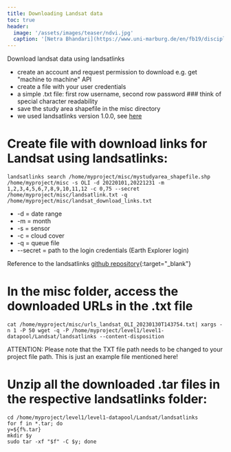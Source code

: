 ```yaml
---
title: Downloading Landsat data
toc: true
header:
  image: '/assets/images/teaser/ndvi.jpg'
  caption: '[Netra Bhandari](https://www.uni-marburg.de/en/fb19/disciplines/physisch/environmentalinformatics){:target="_blank"}'
---
```



Download landsat data using landsatlinks

* create an account and request permission to download e.g. get "machine to machine" API
* create a file with your user credentials
* a simple .txt file: first row username, second row password ### think of special character readability
* save the study area shapefile in the misc directory
* we used landsatlinks version 1.0.0, see [here](https://github.com/ernstste/landsatlinks)

# Create file with download links for Landsat using landsatlinks:

```
landsatlinks search /home/myproject/misc/mystudyarea_shapefile.shp /home/myproject/misc -s OLI -d 20220101,20221231 -m 1,2,3,4,5,6,7,8,9,10,11,12 -c 0,75 --secret /home/myproject/misc/landsatlink.txt -q /home/myproject/misc/landsat_download_links.txt
```
* -d = date range
* -m = month
* -s = sensor
* -c = cloud cover
* -q = queue file
* \--secret = path to the login credentials (Earth Explorer login)

Reference to the landsatlinks [github repository](https://github.com/ernstste/landsatlinks){:target="_blank"}

# In the misc folder, access the downloaded URLs in the .txt file

```
cat /home/myproject/misc/urls_landsat_OLI_20230130T143754.txt| xargs -n 1 -P 50 wget -q -P /home/myproject/level1/level1-datapool/Landsat/landsatlinks --content-disposition
```

ATTENTION: Please note that the TXT file path needs to be changed to your project  file path. This is just an example file mentioned here!

# Unzip all the downloaded .tar files in the respective landsatlinks folder:

```
cd /home/myproject/level1/level1-datapool/Landsat/landsatlinks
for f in *.tar; do 
y=${f%.tar} 
mkdir $y 
sudo tar -xf "$f" -C $y; done
```

